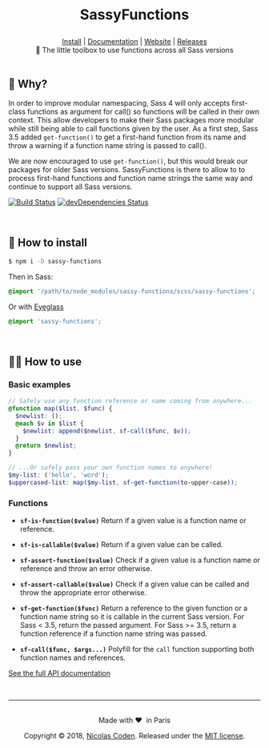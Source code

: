 <h1><p align="center">SassyFunctions</p></h1>

<div align="center">
  <a href="https://github.com/ncoden/sassy-functions#-how-to-install">Install</a> | <a href="https://ncoden.github.io/sassy-functions/docs/">Documentation</a> | <a href="https://ncoden.github.io/sassy-functions/">Website</a> | <a href="https://github.com/ncoden/sassy-functions/releases">Releases</a>
</div>

<div align="center">
  🎉 The little toolbox to use functions across all Sass versions
</div>

<br>

## 🤔 Why?

In order to improve modular namespacing, Sass 4 will only accepts first-class functions as argument for call() so functions will be called in their own context. This allow developers to make their Sass packages more modular while still being able to call functions given by the user. As a first step, Sass 3.5 added `get-function()` to get a first-hand function from its name and throw a warning if a function name string is passed to call().

We are now encouraged to use `get-function()`, but this would break our packages for older Sass versions. SassyFunctions is there to allow to to process first-hand functions and function name strings the same way and continue to support all Sass versions.

[![Build Status](https://travis-ci.org/ncoden/sassy-functions.svg?branch=develop)](https://travis-ci.org/ncoden/sassy-functions)
[![devDependencies Status](https://david-dm.org/ncoden/sassy-functions/dev-status.svg)](https://david-dm.org/ncoden/sassy-functions?type=dev)

<br>

## 👷 How to install

```sh
$ npm i -D sassy-functions
```

Then in Sass:
```scss
@import '/path/to/node_modules/sassy-functions/scss/sassy-functions';
```

Or with [Eyeglass](https://github.com/sass-eyeglass/eyeglass#writing-an-eyeglass-module)
```scss
@import 'sassy-functions';
```

<br>

## 👩‍💻 How to use

### Basic examples

```scss
// Safely use any function reference or name coming from anywhere...
@function map($list, $func) {
  $newlist: ();
  @each $v in $list {
    $newlist: append($newlist, sf-call($func, $v));
  }
  @return $newlist;
}

// ...Or safely pass your own function names to anywhere!
$my-list: ('hello', 'word');
$uppercased-list: map($my-list, sf-get-function(to-upper-case));
```

### Functions

* **`sf-is-function($value)`**
  Return if a given value is a function name or reference.

* **`sf-is-callable($value)`**
  Return if a given value can be called.

* **`sf-assert-function($value)`**
  Check if a given value is a function name or reference and throw an error otherwise.

* **`sf-assert-callable($value)`**
  Check if a given value can be called and throw the appropriate error otherwise.

* **`sf-get-function($func)`**
  Return a reference to the given function or a function name string so it is callable in the current Sass version. For Sass < 3.5, return the passed argument. For Sass >= 3.5, return a function reference if a function name string was passed.

* **`sf-call($func, $args...)`**
  Polyfill for the `call` function supporting both function names and references.

[See the full API documentation](https://ncoden.github.io/sassy-functions/docs)

<br>

---

<br>

<div align="center">
  Made with ❤️  in Paris

  Copyright © 2018, [Nicolas Coden](https://github.com/ncoden).
  Released under the [MIT license](https://github.com/ncoden/sassy-functions/blob/master/LICENSE).
</div>

